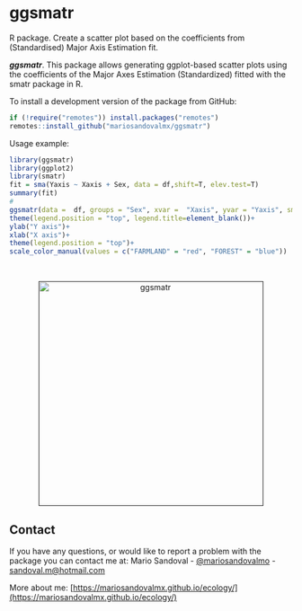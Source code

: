 # ggsmatr
R package. Create a scatter plot based on the coefficients from (Standardised) Major Axis Estimation fit.

***ggsmatr***. This package allows generating ggplot-based scatter plots using the coefficients of the Major Axes Estimation (Standardized) fitted with the smatr package in R.

To install a development version of the package from GitHub:

<!-- ## Install package -->

<!-- To install a released version of the package from *CRAN*: -->

<!-- ```{r, eval=FALSE} -->

<!-- install.packages("tlamatini") -->

<!-- ``` -->



``` r
if (!require("remotes")) install.packages("remotes")
remotes::install_github("mariosandovalmx/ggsmatr")
```

<!-- *** -->
Usage example:
``` r
library(ggsmatr)
library(ggplot2)
library(smatr)
fit = sma(Yaxis ~ Xaxis + Sex, data = df,shift=T, elev.test=T)
summary(fit)
#
ggsmatr(data =  df, groups = "Sex", xvar =  "Xaxis", yvar = "Yaxis", sma.fit =  fit) + 
theme(legend.position = "top", legend.title=element_blank())+ 
ylab("Y axis")+ 
xlab("X axis")+ 
theme(legend.position = "top")+
scale_color_manual(values = c("FARMLAND" = "red", "FOREST" = "blue"))
```
<br />
<p align="center">
  <a href="">
    <img src="https://github.com/mariosandovalmx/ecology/blob/main/images/ggsmatr.jpeg?raw=true" alt="ggsmatr" width="400" height="400">
  </a>
</p>



<!-- CONTACT -->
## Contact

If you have any questions, or would like to report a problem with the package you can contact me at:
Mario Sandoval - [@mariosandovalmo](https://twitter.com/mariosandovalmo) - sandoval.m@hotmail.com

More about me: [https://mariosandovalmx.github.io/ecology/](https://mariosandovalmx.github.io/ecology/)
